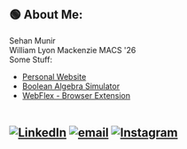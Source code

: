 ## 🟢 About Me:
Sehan Munir <br>
William Lyon Mackenzie MACS '26 <br>
Some Stuff: <br>
- [Personal Website](https://emera1d3x.github.io/) <br>
- [Boolean Algebra Simulator](https://emera1d3x.github.io/Boolean-Algebra/homepage.html) <br>
- [WebFlex - Browser Extension](https://emera1d3x.github.io/Boolean-Algebra/homepage.html) <br><br>

[![LinkedIn](https://img.shields.io/badge/LinkedIn-%230077B5.svg?logo=linkedin&logoColor=white)](https://linkedin.com/in/Sehan-Munir) [![email](https://img.shields.io/badge/Email-D14836?logo=gmail&logoColor=white)](mailto:sehanmunirgoldar@gmail.com) [![Instagram](https://img.shields.io/badge/Instagram-%23E4405F.svg?logo=Instagram&logoColor=white)](https://instagram.com/emera1d3x_)
---
